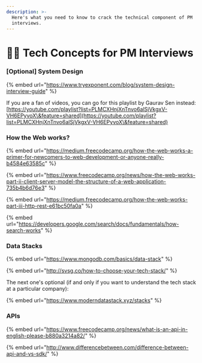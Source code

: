 ```yaml
---
description: >-
  Here's what you need to know to crack the technical component of PM
  interviews.
---
```


# 🧑‍💻 Tech Concepts for PM Interviews

### \[Optional] System Design

{% embed url="https://www.tryexponent.com/blog/system-design-interview-guide" %}

If you are a fan of videos, you can go for this playlist by Gaurav Sen instead: [https://youtube.com/playlist?list=PLMCXHnjXnTnvo6alSjVkgxV-VH6EPyvoX\&feature=shared](https://youtube.com/playlist?list=PLMCXHnjXnTnvo6alSjVkgxV-VH6EPyvoX\&feature=shared)

### How the Web works?

{% embed url="https://medium.freecodecamp.org/how-the-web-works-a-primer-for-newcomers-to-web-development-or-anyone-really-b4584e63585c" %}

{% embed url="https://www.freecodecamp.org/news/how-the-web-works-part-ii-client-server-model-the-structure-of-a-web-application-735b4b6d76e3" %}

{% embed url="https://medium.freecodecamp.org/how-the-web-works-part-iii-http-rest-e61bc50fa0a" %}

{% embed url="https://developers.google.com/search/docs/fundamentals/how-search-works" %}

### Data Stacks

{% embed url="https://www.mongodb.com/basics/data-stack" %}

{% embed url="http://svsg.co/how-to-choose-your-tech-stack/" %}

The next one's optional (if and only if you want to understand the tech stack at a particular company):

{% embed url="https://www.moderndatastack.xyz/stacks" %}

### APIs

{% embed url="https://www.freecodecamp.org/news/what-is-an-api-in-english-please-b880a3214a82/" %}

{% embed url="http://www.differencebetween.com/difference-between-api-and-vs-sdk/" %}
